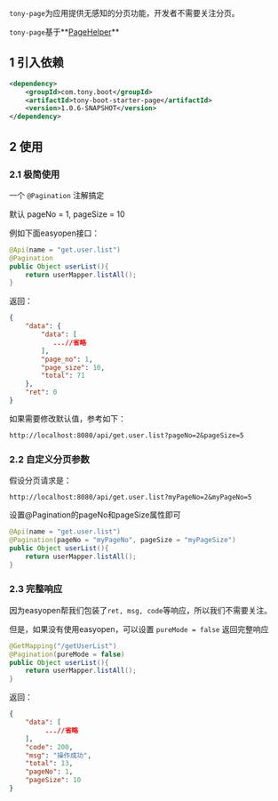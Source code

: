 `tony-page`为应用提供无感知的分页功能，开发者不需要关注分页。

`tony-page`基于**[PageHelper](https://pagehelper.github.io/)**

## 1 引入依赖

```XML
<dependency>
    <groupId>com.tony.boot</groupId>
    <artifactId>tony-boot-starter-page</artifactId>
    <version>1.0.6-SNAPSHOT</version>
</dependency>
```

## 2 使用

### 2.1 极简使用

一个 `@Pagination` 注解搞定

默认 pageNo = 1, pageSize = 10

例如下面easyopen接口：

```Java
@Api(name = "get.user.list")
@Pagination
public Object userList(){
    return userMapper.listAll();
}
```

返回：

```JSON
{
    "data": {
        "data": [
           ...//省略
        ],
        "page_no": 1,
        "page_size": 10,
        "total": 71
    },
    "ret": 0
}
```

如果需要修改默认值，参考如下：

```http
http://localhost:8080/api/get.user.list?pageNo=2&pageSize=5
```

### 2.2 自定义分页参数

假设分页请求是：

```http
http://localhost:8080/api/get.user.list?myPageNo=2&myPageNo=5
```

设置@Pagination的pageNo和pageSize属性即可

```java
@Api(name = "get.user.list")
@Pagination(pageNo = "myPageNo", pageSize = "myPageSize")
public Object userList(){
    return userMapper.listAll();
}
```

### 2.3 完整响应

因为easyopen帮我们包装了`ret, msg, code`等响应，所以我们不需要关注。

但是，如果没有使用easyopen，可以设置 `pureMode = false` 返回完整响应

```java
@GetMapping("/getUserList")
@Pagination(pureMode = false)
public Object userList(){
    return userMapper.listAll();
}
```

返回：

```json
{
    "data": [
         ...//省略
    ],
    "code": 200,
    "msg": "操作成功",
    "total": 13,
    "pageNo": 1,
    "pageSize": 10
}
```

